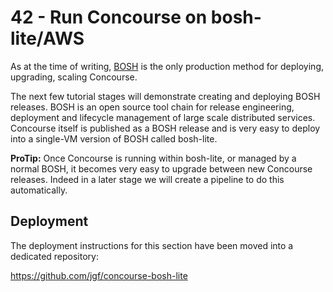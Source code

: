 42 - Run Concourse on bosh-lite/AWS
===================================

As at the time of writing, [BOSH](https://bosh.io) is the only production method for deploying, upgrading, scaling Concourse.

The next few tutorial stages will demonstrate creating and deploying BOSH releases. BOSH is an open source tool chain for release engineering, deployment and lifecycle management of large scale distributed services. Concourse itself is published as a BOSH release and is very easy to deploy into a single-VM version of BOSH called bosh-lite.

**ProTip:** Once Concourse is running within bosh-lite, or managed by a normal BOSH, it becomes very easy to upgrade between new Concourse releases. Indeed in a later stage we will create a pipeline to do this automatically.

Deployment
----------

The deployment instructions for this section have been moved into a dedicated repository:

https://github.com/jgf/concourse-bosh-lite
